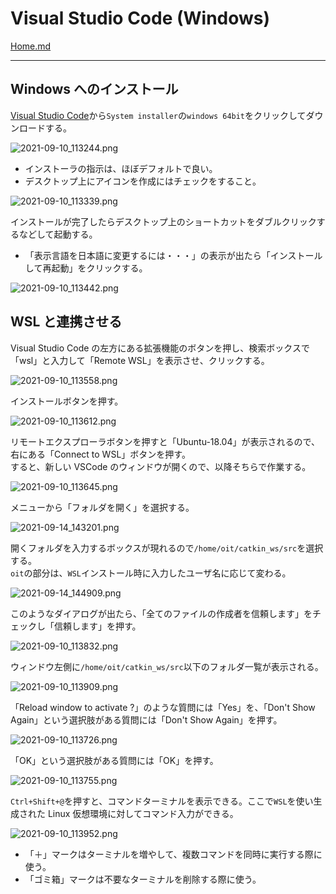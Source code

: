 # Visual Studio Code (Windows)

[Home.md](./README.md)

---

## Windows へのインストール

[Visual Studio Code](https://code.visualstudio.com/download)から`System installer`の`windows 64bit`をクリックしてダウンロードする。

![2021-09-10_113244.png](./vscode_win/2021-09-10_113244.png)

- インストーラの指示は、ほぼデフォルトで良い。
- デスクトップ上にアイコンを作成にはチェックをすること。

![2021-09-10_113339.png](./vscode_win/2021-09-10_113339.png)

インストールが完了したらデスクトップ上のショートカットをダブルクリックするなどして起動する。

- 「表示言語を日本語に変更するには・・・」の表示が出たら「インストールして再起動」をクリックする。

![2021-09-10_113442.png](./vscode_win/2021-09-10_113442.png)

## WSL と連携させる

Visual Studio Code の左方にある拡張機能のボタンを押し、検索ボックスで「wsl」と入力して「Remote WSL」を表示させ、クリックする。

![2021-09-10_113558.png](./vscode_win/2021-09-10_113558.png)

インストールボタンを押す。

![2021-09-10_113612.png](./vscode_win/2021-09-10_113612.png)

リモートエクスプローラボタンを押すと「Ubuntu-18.04」が表示されるので、右にある「Connect to WSL」ボタンを押す。  
すると、新しい VSCode のウィンドウが開くので、以降そちらで作業する。

![2021-09-10_113645.png](./vscode_win/2021-09-10_113645.png)

メニューから「フォルダを開く」を選択する。

![2021-09-14_143201.png](./vscode_win/2021-09-14_143201.png)

開くフォルダを入力するボックスが現れるので`/home/oit/catkin_ws/src`を選択する。  
`oit`の部分は、`WSL`インストール時に入力したユーザ名に応じて変わる。

![2021-09-14_144909.png](./vscode_win/2021-09-14_144909.png)

このようなダイアログが出たら、「全てのファイルの作成者を信頼します」をチェックし「信頼します」を押す。

![2021-09-10_113832.png](./vscode_win/2021-09-10_113832.png)

ウィンドウ左側に`/home/oit/catkin_ws/src`以下のフォルダ一覧が表示される。

![2021-09-10_113909.png](./vscode_win/2021-09-10_113909.png)

「Reload window to activate ?」のような質問には「Yes」を、「Don't Show Again」という選択肢がある質問には「Don't Show Again」を押す。

![2021-09-10_113726.png](./vscode_win/2021-09-10_113726.png)

「OK」という選択肢がある質問には「OK」を押す。

![2021-09-10_113755.png](./vscode_win/2021-09-10_113755.png)

`Ctrl+Shift+@`を押すと、コマンドターミナルを表示できる。ここで`WSL`を使い生成された Linux 仮想環境に対してコマンド入力ができる。

![2021-09-10_113952.png](./vscode_win/2021-09-10_113952.png)

- 「＋」マークはターミナルを増やして、複数コマンドを同時に実行する際に使う。
- 「ゴミ箱」マークは不要なターミナルを削除する際に使う。
